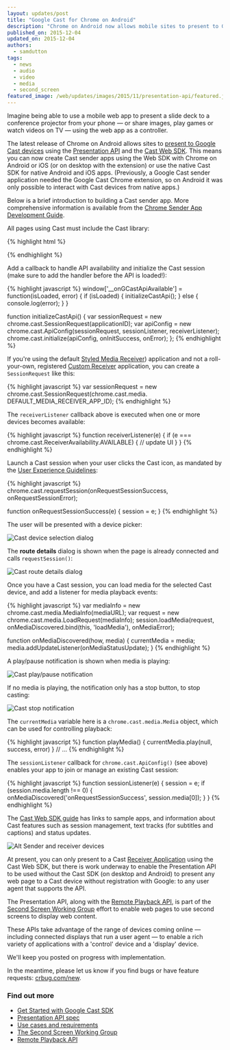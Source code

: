 ```yaml
---
layout: updates/post
title: "Google Cast for Chrome on Android"
description: "Chrome on Android now allows mobile sites to present to Google Cast devices using the Presentation API and the Cast Web SDK."
published_on: 2015-12-04
updated_on: 2015-12-04
authors:
  - samdutton
tags:
  - news
  - audio
  - video
  - media
  - second_screen
featured_image: /web/updates/images/2015/11/presentation-api/featured.jpg
---
```


<p class="intro">Imagine being able to use a mobile web app to present a slide deck to a conference projector from your phone — or share images, play games or watch videos on TV — using the web app as a controller.</p>

The latest release of Chrome on Android allows sites to [present to Google Cast devices](https://storage.googleapis.com/presentation-api/index.html) using the [Presentation  API](https://w3c.github.io/presentation-api/) and the [Cast Web SDK](https://developers.google.com/cast/docs/chrome_sender). This means you can now create Cast sender apps using the Web SDK with Chrome on Android or iOS (or on desktop with the extension) or use the native Cast SDK for native Android and iOS apps. (Previously, a Google Cast sender application needed the Google Cast Chrome extension, so on Android it was only possible to interact with Cast devices from native apps.)

Below is a brief introduction to building a Cast sender app. More comprehensive information is available from the [Chrome Sender App Development Guide](https://developers.google.com/cast/docs/chrome_sender).

All pages using Cast must include the Cast library:

{% highlight html %}
<script type="text/javascript"
  src="https://www.gstatic.com/cv/js/sender/v1/cast_sender.js"></script>
{% endhighlight %}

Add a callback to handle API availability and initialize the Cast session (make sure to add the handler before the API is loaded!):

{% highlight javascript %}
window['__onGCastApiAvailable'] = function(isLoaded, error) {
  if (isLoaded) {
    initializeCastApi();
  } else {
    console.log(error);
  }
}

function initializeCastApi() {
  var sessionRequest = new chrome.cast.SessionRequest(applicationID);
  var apiConfig = new chrome.cast.ApiConfig(sessionRequest, sessionListener,
      receiverListener);
  chrome.cast.initialize(apiConfig, onInitSuccess, onError);
};
{% endhighlight %}

If you're using the default [Styled Media Receiver](https://developers.google.com/cast/docs/receiver_apps#Styled)) application and not a roll-your-own, registered [Custom Receiver](https://developers.google.com/cast/docs/custom_receiver) application, you can create a `SessionRequest` like this:

{% highlight javascript %}
var sessionRequest = new chrome.cast.SessionRequest(chrome.cast.media.
  DEFAULT_MEDIA_RECEIVER_APP_ID);
{% endhighlight %}

The `receiverListener` callback above is executed when one or more devices becomes available:

{% highlight javascript %}
function receiverListener(e) {
  if (e === chrome.cast.ReceiverAvailability.AVAILABLE) {
    // update UI
  }
}
{% endhighlight %}

Launch a Cast session when your user clicks the Cast icon, as mandated by the [User Experience Guidelines](https://developers.google.com/cast/docs/ux_guidelines#sender-cast-icon-available):

{% highlight javascript %}
chrome.cast.requestSession(onRequestSessionSuccess,
    onRequestSessionError);

function onRequestSessionSuccess(e) {
  session = e;
}
{% endhighlight %}

The user will be presented with a device picker:

![Cast device selection dialog](/web/updates/images/2015/11/presentation-api/devices.png)

The **route details** dialog is shown when the page is already connected and calls `requestSession()`:

![Cast route details dialog](/web/updates/images/2015/11/presentation-api/route-details.png)

Once you have a Cast session, you can load media for the selected Cast device, and add a listener for media playback events:

{% highlight javascript %}
var mediaInfo = new chrome.cast.media.MediaInfo(mediaURL);
var request = new chrome.cast.media.LoadRequest(mediaInfo);
session.loadMedia(request,
    onMediaDiscovered.bind(this, 'loadMedia'),
    onMediaError);

function onMediaDiscovered(how, media) {
  currentMedia = media;
  media.addUpdateListener(onMediaStatusUpdate);
}
{% endhighlight %}

A play/pause notification is shown when media is playing:

![Cast play/pause notification](/web/updates/images/2015/11/presentation-api/play-pause-notification.png)

If no media is playing, the notification only has a stop button, to stop casting:

![Cast stop notification](/web/updates/images/2015/11/presentation-api/stop-notification.png)

The `currentMedia` variable here is a `chrome.cast.media.Media` object, which can be used for controlling playback:

{% highlight javascript %}
function playMedia() {
  currentMedia.play(null, success, error)
}
// ...
{% endhighlight %}

The `sessionListener` callback for `chrome.cast.ApiConfig()` (see above) enables your app to join or manage an existing Cast session:

{% highlight javascript %}
function sessionListener(e) {
  session = e;
  if (session.media.length !== 0) {
    onMediaDiscovered('onRequestSessionSuccess', session.media[0]);
  }
}
{% endhighlight %}

The [Cast Web SDK guide](https://developers.google.com/cast/docs/chrome_sender) has links to sample apps, and information about Cast features such as session management, text tracks (for subtitles and captions) and status updates.

![Alt Sender and receiver devices](/web/updates/images/2015/11/presentation-api/screens.jpg)

At present, you can only present to a Cast [Receiver Application](https://developers.google.com/cast/docs/receiver_apps) using the Cast Web SDK, but there is work underway to enable the Presentation API to be used without the Cast SDK (on desktop and Android) to present any web page to a Cast device without registration with Google: to any user agent that supports the API.

The Presentation API, along with the [Remote Playback API](https://w3c.github.io/remote-playback/), is part of the [Second Screen Working Group](http://www.w3.org/2014/secondscreen) effort to enable web pages to use second screens to display web content.

These APIs take advantage of the range of devices coming online — including connected displays that run a user agent — to enable a rich variety of applications with a 'control' device and a 'display' device.

We'll keep you posted on progress with implementation.

In the meantime, please let us know if you find bugs or have feature requests: [crbug.com/new](https://crbug.com/new).

### Find out more

* [Get Started with Google Cast SDK](https://developers.google.com/cast/)
* [Presentation API spec](http://www.w3.org/TR/presentation-api)
* [Use cases and requirements](https://github.com/w3c/presentation-api/blob/gh-pages/uc-req.md)
* [The Second Screen Working Group](http://www.w3.org/2014/secondscreen/)
* [Remote Playback API](https://w3c.github.io/remote-playback)



